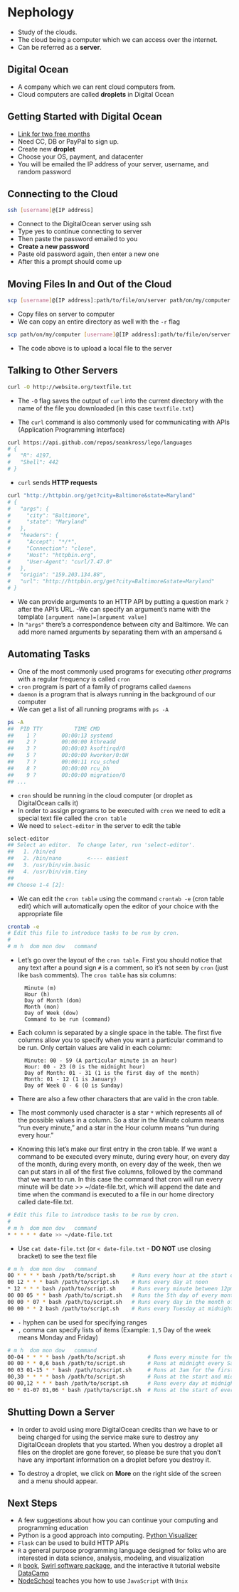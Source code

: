 # Nephology

- Study of the clouds.
- The cloud being a computer which we can access over the internet.
- Can be referred as a **server**.

## Digital Ocean

- A company which we can rent cloud computers from.
- Cloud computers are called **droplets** in Digital Ocean

## Getting Started with Digital Ocean

- [Link for two free months](https://m.do.co/c/530d6cfa2b37)
- Need CC, DB or PayPal to sign up.
- Create new **droplet** 
- Choose your OS, payment, and datacenter
- You will be emailed the IP address of your server, username, and random password

## Connecting to the Cloud

```bash
ssh [username]@[IP address]
```
- Connect to the DigitalOcean server using ssh
- Type yes to continue connecting to server
- Then paste the password emailed to you
- **Create a new password**
- Paste old password again, then enter a new one
- After this a prompt should come up

## Moving Files In and Out of the Cloud

```bash
scp [username]@[IP address]:path/to/file/on/server path/on/my/computer
```
- Copy files on server to computer
- We can copy an entire directory as well with the `-r` flag
```bash
scp path/on/my/computer [username]@[IP address]:path/to/file/on/server
```
- The code above is to upload a local file to the server

## Talking to Other Servers

```bash
curl -O http://website.org/textfile.txt
```
- The `-O` flag saves the output of `curl` into the current directory with the name of the file you downloaded (in this case `textfile.txt`)

- The `curl` command is also commonly used for communicating with APIs (Application Programming Interface)

```bash
curl https://api.github.com/repos/seankross/lego/languages
# {
#   "R": 4197,
#   "Shell": 442
# }
```

- `curl` sends **HTTP requests**
```bash
curl "http://httpbin.org/get?city=Baltimore&state=Maryland"
# {
#   "args": {
#     "city": "Baltimore",
#     "state": "Maryland"
#   },
#   "headers": {
#     "Accept": "*/*",
#     "Connection": "close",
#     "Host": "httpbin.org",
#     "User-Agent": "curl/7.47.0"
#   },
#   "origin": "159.203.134.88",
#   "url": "http://httpbin.org/get?city=Baltimore&state=Maryland"
# }
```
- We can provide arguments to an HTTP API by putting a question mark `?` after the API’s URL.
-We can specify an argument’s name with the template `[argument name]=[argument value]`
- In `"args"` there’s a correspondence between city and Baltimore. We can add more named arguments by separating them with an ampersand `&`

## Automating Tasks

- One of the most commonly used programs for executing _other programs_ with a regular frequency is called `cron`
- `cron` program is part of a family of programs called `daemons`
- `daemon` is a program that is always running in the background of our computer
- We can get a list of all running programs with `ps -A`

```bash
ps -A
##  PID TTY          TIME CMD
##    1 ?        00:00:13 systemd
##    2 ?        00:00:00 kthreadd
##    3 ?        00:00:03 ksoftirqd/0
##    5 ?        00:00:00 kworker/0:0H
##    7 ?        00:00:11 rcu_sched
##    8 ?        00:00:00 rcu_bh
##    9 ?        00:00:00 migration/0
## ...
```

- `cron` should be running in the cloud computer (or droplet as DigitalOcean calls it)
- In order to assign programs to be executed with `cron` we need to edit a special text file called the `cron table`
- We need to `select-editor` in the server to edit the table

```bash
select-editor
## Select an editor.  To change later, run 'select-editor'.
##   1. /bin/ed
##   2. /bin/nano        <---- easiest
##   3. /usr/bin/vim.basic
##   4. /usr/bin/vim.tiny
## 
## Choose 1-4 [2]:
```

-  We can edit the `cron table` using the command `crontab -e` (cron table edit) which will automatically open the editor of your choice with the appropriate file

```bash
crontab -e
# Edit this file to introduce tasks to be run by cron.
#
# m h  dom mon dow   command
```

- Let’s go over the layout of the `cron table`. First you should notice that any text after a pound sign `#` is a comment, so it’s not seen by `cron` (just like `bash` comments). The `cron table` has six columns:

        Minute (m)
        Hour (h)
        Day of Month (dom)
        Month (mon)
        Day of Week (dow)
        Command to be run (command)

- Each column is separated by a single space in the table. The first five columns allow you to specify when you want a particular command to be run. Only certain values are valid in each column:

        Minute: 00 - 59 (A particular minute in an hour)
        Hour: 00 - 23 (0 is the midnight hour)
        Day of Month: 01 - 31 (1 is the first day of the month)
        Month: 01 - 12 (1 is January)
        Day of Week 0 - 6 (0 is Sunday)

- There are also a few other characters that are valid in the cron table. 
- The most commonly used character is a star `*` which represents all of the possible values in a column. So a star in the Minute column means “run every minute,” and a star in the Hour column means “run during every hour.” 


- Knowing this let’s make our first entry in the cron table. If we want a command to be executed every minute, during every hour, on every day of the month, during every month, on every day of the week, then we can put stars in all of the first five columns, followed by the command that we want to run. In this case the command that cron will run every minute will be date >> ~/date-file.txt, which will append the date and time when the command is executed to a file in our home directory called date-file.txt.

```bash
# Edit this file to introduce tasks to be run by cron.
#
# m h  dom mon dow   command
* * * * * date >> ~/date-file.txt
```

- Use `cat date-file.txt` (or `< date-file.txt` - **DO NOT** use closing bracket) to see the text file

```bash
# m h  dom mon dow   command
00 * * * * bash /path/to/script.sh     # Runs every hour at the start of the hour
00 12 * * * bash /path/to/script.sh    # Runs every day at noon
* 12 * * * bash /path/to/script.sh     # Runs every minute between 12pm and 12:59pm
00 00 05 * * bash /path/to/script.sh   # Runs the 5th day of every month at midnight
00 00 * 07 * bash /path/to/script.sh   # Runs every day in the month of July at midnight
00 00 * * 2 bash /path/to/script.sh    # Runs every Tuesday at midnight
```

- `-` hyphen can be used for specifying ranges
- `,` comma can specify lists of items (Example: `1,5` Day of the week means Monday and Friday)

```bash
# m h  dom mon dow   command
00-04 * * * * bash /path/to/script.sh       # Runs every minute for the first five minutes of every hour
00 00 * * 0,6 bash /path/to/script.sh       # Runs at midnight every Saturday and Sunday
00 03 01-15 * * bash /path/to/script.sh     # Runs at 3am for the first fifteen days of every month 
00,30 * * * * bash /path/to/script.sh       # Runs at the start and middle of every hour
00 00,12 * * * bash /path/to/script.sh      # Runs every day at midnight and noon
00 * 01-07 01,06 * bash /path/to/script.sh  # Runs at the start of every hour for the first seven days of the months of January and June
```

## Shutting Down a Server

- In order to avoid using more DigitalOcean credits than we have to or being charged for using the service make sure to destroy any DigitalOcean droplets that you started. When you destroy a droplet all files on the droplet are gone forever, so please be sure that you don’t have any important information on a droplet before you destroy it.

- To destroy a droplet, we click on **More** on the right side of the screen and a menu should appear.

## Next Steps

- A few suggestions about how you can continue your computing and programming education
- Python is a good approach into computing. [Python Visualizer](http://pythontutor.com/)
- `Flask` can be used to build HTTP APIs
- `R` a general purpose programming language designed for folks who are interested in data science, analysis, modeling, and visualization
- `R` [book](https://leanpub.com/rprogramming), [Swirl software package](http://swirlstats.com/), and the interactive `R` tutorial website [DataCamp](https://www.datacamp.com/)
- [NodeSchool](https://nodeschool.io/) teaches you how to use `JavaScript` with `Unix`